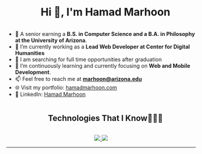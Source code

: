 <!--horizontal divider(gradiant)-->

<!--h1 without bottom border-->
<div id="user-content-toc">
  <ul align="center">
    <summary><h1 style="display: inline-block">Hi 👋, I'm Hamad Marhoon</h1></summary>
  </ul>
</div>


<!--Intro start-->
- 💼 A senior earning a **B.S. in Computer Science and a B.A. in Philosophy at the University of Arizona**.
- 🔭 I’m currently working as a **Lead Web Developer at Center for Digital Humanities**
- 🔎 I am searching for full time opportunities after graduation
- 🌱 I’m continuously learning and currently focusing on **Web and Mobile Development**.
- 📫 Feel free to reach me at **marhoon@arizona.edu**
- 🌐 Visit my portfolio: [hamadmarhoon.com](https://hamadmarhoon.com)
- 💼 LinkedIn: [Hamad Marhoon](https://www.linkedin.com/in/hamad-marhoon)
<!--Intro end-->

<!--h2 without bottom border-->
<div id="user-content-toc">
  <ul align="center">
    <summary><h2 style="display: inline-block">Technologies That I Know👨🏻‍💻</h2></summary>
  </ul>
</div>
<!--tech stack icons-->
<p align="center">
  <a href="https://skillicons.dev">
    <img src="https://skillicons.dev/icons?i=js,ts,py,java,c,html,css,bash,sql&perline=14" />
  </a>
  <a href="https://skillicons.dev">
    <img src="https://skillicons.dev/icons?i=react,firebase,mongodb,git,github,aws,bootstrap,express,figma,vercel,nextjs,nodejs,vscode&perline=14" />
  </a>
</p>


<!--horizontal divider(gradiant)-->
----------------------------------------------------------------------
